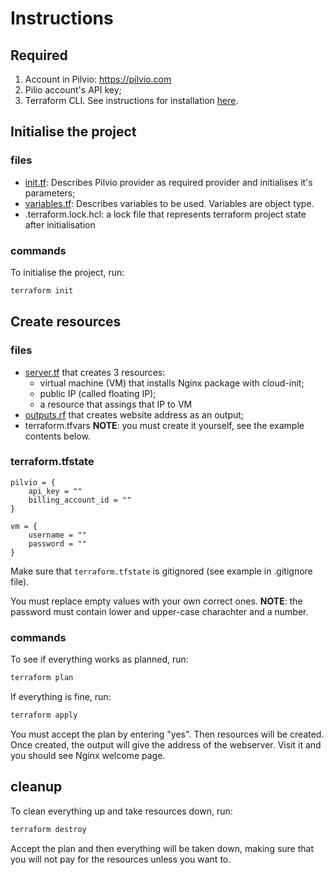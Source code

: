 # Instructions

## Required
1. Account in Pilvio: https://pilvio.com
2. Pilio account's API key;
3. Terraform CLI. See instructions for installation [here](https://developer.hashicorp.com/terraform/tutorials/aws-get-started/install-cli).

## Initialise the project
### files
- [init.tf](./init.tf): Describes Pilvio provider as required provider and initialises it's parameters;
- [variables.tf](./variables.tf): Describes variables to be used. Variables are object type.
- .terraform.lock.hcl: a lock file that represents terraform project state after initialisation

### commands
To initialise the project, run:
```bash
terraform init
```

## Create resources
### files
- [server.tf](./server.tf) that creates 3 resources:
  - virtual machine (VM) that installs Nginx package with cloud-init;
  - public IP (called floating IP);
  - a resource that assings that IP to VM
- [outputs.rf](./outputs.tf) that creates website address as an output;
- terraform.tfvars **NOTE**: you must create it yourself, see the example contents below.

### terraform.tfstate
```hcl
pilvio = {
    api_key = ""
    billing_account_id = ""
}

vm = {
    username = ""
    password = ""
}
```
Make sure that `terraform.tfstate` is gitignored (see example in .gitignore file).

You must replace empty values with your own correct ones. **NOTE**: the password must contain lower and upper-case charachter and a number.

### commands
To see if everything works as planned, run:
```bash
terraform plan
```

If everything is fine, run:
```bash
terraform apply
```

You must accept the plan by entering "yes". Then resources will be created. Once created, the output will give the address of the webserver. Visit it and you should see Nginx welcome page.

## cleanup
To clean everything up and take resources down, run:
```bash
terraform destroy
```
Accept the plan and then everything will be taken down, making sure that you will not pay for the resources unless you want to.